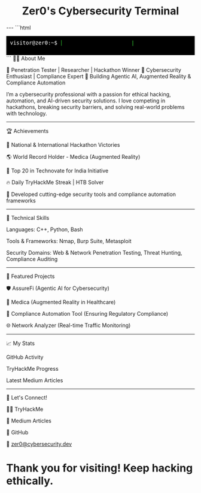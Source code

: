 <h1 align="center">Zer0's Cybersecurity Terminal</h1>
---
```html
<script>
// Store command history
let history = [];
function handleCommand() {
    let input = document.getElementById("terminalInput").value.toLowerCase();
    let output = document.getElementById("terminalOutput");
    history.push(input);
    localStorage.setItem("terminalHistory", JSON.stringify(history));
    
    switch(input) {
        case "whoami":
            output.innerHTML = "Zer0 - Cybersecurity Enthusiast | Penetration Tester | Researcher | Hackathon Winner";
            break;
        case "ls -l ~/projects":
            output.innerHTML = "AssureFi/  Medica/  Compliance_Automation_Tool/  Network_Analyzer/";
            break;
        case "cat ~/achievements.txt":
            output.innerHTML = "- National & International Hackathon Victories 🥇<br>- World Record Holder - Medica (Augmented Reality) 🌎<br>- Top 20 in Technovate for India Initiative 🚀<br>- Daily TryHackMe Streak | HTB Solver 🔥<br>- Developed cutting-edge security tools and compliance automation frameworks 🎯";
            break;
        case "man zer0":
            output.innerHTML = "Zer0: A cybersecurity specialist dedicated to ethical hacking, AI security, and compliance automation.";
            break;
        case "ls -l ~/certifications":
            output.innerHTML = "OSCP/  CEH/  CompTIA Security+/  TryHackMe Top 1%/";
            break;
        case "nmap -A zer0":
            output.innerHTML = "Scanning skills... Open ports: 80 (Web Security), 443 (Cryptography), 22 (Penetration Testing), 8080 (AI Security)";
            break;
        default:
            output.innerHTML = "Command not found. Try: whoami, ls -l ~/projects, cat ~/achievements.txt, man zer0, ls -l ~/certifications, nmap -A zer0";
    }
}
</script>

<style>
  .terminal {
    background: black;
    color: limegreen;
    padding: 10px;
    font-family: monospace;
  }
  #terminalInput {
    background: black;
    color: limegreen;
    border: none;
    outline: none;
  }
  @keyframes blink {
    50% { opacity: 0; }
  }
  .cursor { animation: blink 1s step-end infinite; }
</style>

<div class="terminal">
    <span style="color:white;">visitor@zer0:~$</span> 
    <input type="text" id="terminalInput" onkeypress="if(event.key === 'Enter') handleCommand();" autofocus>
    <span class="cursor">|</span>
    <br>
    <p id="terminalOutput"></p>
</div>
```
👨‍💻 About Me

🔹 Penetration Tester | Researcher | Hackathon Winner
🔹 Cybersecurity Enthusiast | Compliance Expert
🔹 Building Agentic AI, Augmented Reality & Compliance Automation

I’m a cybersecurity professional with a passion for ethical hacking, automation, and AI-driven security solutions. I love competing in hackathons, breaking security barriers, and solving real-world problems with technology.


---

🏆 Achievements

🥇 National & International Hackathon Victories

🌎 World Record Holder - Medica (Augmented Reality)

🚀 Top 20 in Technovate for India Initiative

🔥 Daily TryHackMe Streak | HTB Solver

🎯 Developed cutting-edge security tools and compliance automation frameworks



---

🔧 Technical Skills

Languages: C++, Python, Bash

Tools & Frameworks: Nmap, Burp Suite, Metasploit

Security Domains: Web & Network Penetration Testing, Threat Hunting, Compliance Auditing



---

📌 Featured Projects

🛡️ AssureFi (Agentic AI for Cybersecurity)

🏥 Medica (Augmented Reality in Healthcare)

📜 Compliance Automation Tool (Ensuring Regulatory Compliance)

🌐 Network Analyzer (Real-time Traffic Monitoring)



---

📈 My Stats

GitHub Activity



TryHackMe Progress



Latest Medium Articles

<!-- Medium Auto-Update Widget -->
---

📡 Let's Connect!

🏴‍☠️ TryHackMe

📜 Medium Articles

🐙 GitHub

📧 zer0@cybersecurity.dev


# Thank you for visiting! Keep hacking ethically.

